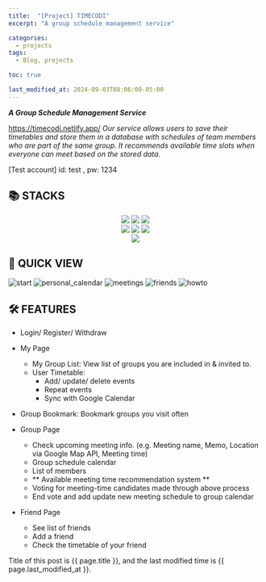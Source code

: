 ```yaml
---
title:  "[Project] TIMECODI"
excerpt: "A group schedule management service"

categories:
  - projects
tags:
  - Blog, projects

toc: true

last_modified_at: 2024-09-03T08:06:00-05:00
---
```


***A Group Schedule Management Service***

<https://timecodi.netlify.app/>
*Our service allows users to save their timetables and store them in a database with schedules of team members who are part of the same group. It recommends available time slots when everyone can meet based on the stored data.*

[Test account]  id: test  ,  pw: 1234


## 📚 STACKS
<div align=center> 
  <img src="https://img.shields.io/badge/react-61DAFB?style=for-the-badge&logo=react&logoColor=black"> 
  <img src="https://img.shields.io/badge/javascript-F7DF1E?style=for-the-badge&logo=javascript&logoColor=black"> 
  <img src="https://img.shields.io/badge/scss-CC6699?style=for-the-badge&logo=sass&logoColor=white"> 
  <br>
  
  <img src="https://img.shields.io/badge/mariaDB-003545?style=for-the-badge&logo=mariaDB&logoColor=white"> 
  <img src="https://img.shields.io/badge/fastAPI-009688?style=for-the-badge&logo=fastAPI&logoColor=white"> 
  <img src="https://img.shields.io/badge/python-3776AB?style=for-the-badge&logo=python&logoColor=white"> 
  <br>
  <img src="https://img.shields.io/badge/github-181717?style=for-the-badge&logo=github&logoColor=white">
</div>

## 🔎 QUICK VIEW
![start](https://github.com/hail2222/Capstone-Project/assets/100838589/b5695852-e3f4-46a6-80f4-6d31c0d14e7c)
![personal_calendar](https://github.com/hail2222/Capstone-Project/assets/100838589/644b2821-2a1d-4fa3-80ec-5c68a14721a6)
![meetings](https://github.com/hail2222/Capstone-Project/assets/100838589/86c5b019-3f65-48d5-a7a6-8daa61f6de61)
![friends](https://github.com/hail2222/Capstone-Project/assets/100838589/b7a1f2ac-6982-46f4-97fe-38309d9b3f86)
![howto](https://github.com/hail2222/Capstone-Project/assets/100838589/785f8ea5-8db7-481d-b69f-237086d03c7a)


## 🛠️ FEATURES
- Login/ Register/ Withdraw
  
- My Page
  - My Group List: View list of groups you are included in & invited to.
  - User Timetable:
    - Add/ update/ delete events
    - Repeat events
    - Sync with Google Calendar
      
- Group Bookmark: Bookmark groups you visit often
  
- Group Page
  - Check upcoming meeting info. (e.g. Meeting name, Memo, Location via Google Map API, Meeting time)
  - Group schedule calendar
  - List of members
  - ** Available meeting time recommendation system **
  - Voting for meeting-time candidates made through above process
  - End vote and add update new meeting schedule to group calendar
    
- Friend Page
  - See list of friends
  - Add a friend
  - Check the timetable of your friend
    
    


Title of this post is {{ page.title }},
and the last modified time is {{ page.last_modified_at }}.